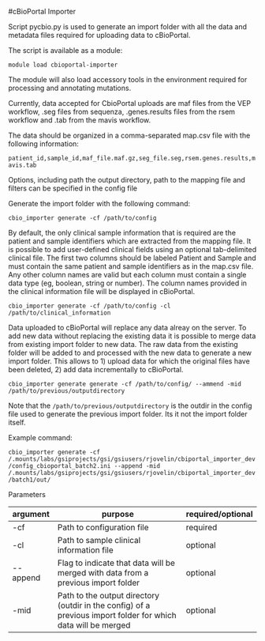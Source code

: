 ﻿#cBioPortal Importer

Script pycbio.py is used to generate an import folder with all the data and metadata files required for uploading data to cBioPortal.

The script is available as a module:

```module load cbioportal-importer```

The module will also load accessory tools in the environment required for processing and annotating mutations.

Currently, data accepted for CbioPortal uploads are maf files from the VEP workflow, .seg files from sequenza, .genes.results files from the rsem workflow and .tab from the mavis workflow.

The data should be organized in a comma-separated map.csv file with the following information:

`patient_id,sample_id,maf_file.maf.gz,seg_file.seg,rsem.genes.results,mavis.tab`

Options, including path the output directory, path to the mapping file and filters can be specified in the config file

Generate the import folder with the following command: 

```cbio_importer generate -cf /path/to/config```


By default, the only clinical sample information that is required are the patient and sample identifiers which are extracted from the mapping file.
It is possible to add user-defined clinical fields using an optional tab-delimited clinical file. The first two columns should be labeled Patient and Sample and must contain the same patient and sample identifiers as in the map.csv file. Any other column names are valid but each column must contain a single data type (eg, boolean, string or number). The column names provided in the clinical information file will be displayed in cBioPortal. 

```cbio_importer generate -cf /path/to/config -cl /path/to/clinical_information```


Data uploaded to cBioPortal will replace any data alreay on the server. To add new data without replacing the existing data it is possible to merge data from existing import folder to new data. The raw data from the existing folder will be added to and processed with the new data to generate a new import folder. This allows to 1) upload data for which the original files have been deleted, 2) add data incrementally to cBioPortal. 

```cbio_importer generate generate -cf /path/to/config/ --ammend -mid /path/to/previous/outputdirectory```

Note that the `/path/to/previous/outputdirectory` is the outdir in the config file used to generate the previous import folder. Its it not the import folder itself.

Example command:

```cbio_importer generate -cf /.mounts/labs/gsiprojects/gsi/gsiusers/rjovelin/cbiportal_importer_dev/config_cbioportal_batch2.ini --append -mid /.mounts/labs/gsiprojects/gsi/gsiusers/rjovelin/cbiportal_importer_dev/batch1/out/```


Parameters

| argument | purpose | required/optional                                    |
| ------- | ------- | ------------------------------------------ |
| -cf | Path to configuration file  | required              |
| -cl | Path to sample clinical information file   | optional              |
| --append | Flag to indicate that data will be merged with data from a previous import folder | optional              |
| -mid | Path to the output directory (outdir in the config) of a previous import folder for which data will be merged   | optional              |



